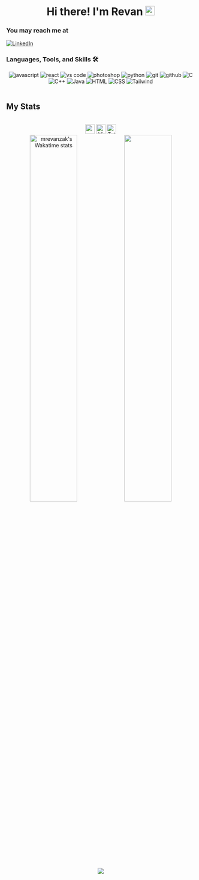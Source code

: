 <div align="center">
  <h1>Hi there! I'm Revan <img src="https://media.giphy.com/media/hvRJCLFzcasrR4ia7z/giphy.gif" width="25px"></h1>
</div>

### You may reach me at
[![LinkedIn](https://img.shields.io/badge/-LinkedIn-0077B5?style=for-the-badge&logo=linkedin)](https://www.linkedin.com/in/rev1006/)

### Languages, Tools, and Skills 🛠 ###
  <div align="center">
    <img src="https://img.shields.io/badge/JavaScript-F7DF1E?style=for-the-badge&logo=javascript&logoColor=black" alt="javascript" />
    <img src="https://img.shields.io/badge/React-61DAFB?style=for-the-badge&logo=react&logoColor=black" alt="react" />
    <img src="https://img.shields.io/badge/vs%20code-007ACC?style=for-the-badge&logo=visual%20studio%20code&logoColor=white" alt="vs code" />
    <img src="https://img.shields.io/badge/adobe%20photoshop-31A8FF?style=for-the-badge&logo=adobe%20photoshop&logoColor=white" alt="photoshop" />
    <img src="https://img.shields.io/badge/python-3776AB?style=for-the-badge&logo=python&logoColor=white" alt="python" />
    <img src="https://img.shields.io/badge/Git-F05032?style=for-the-badge&logo=git&logoColor=white" alt="git" />
    <img src="https://img.shields.io/badge/GitHub-100000?style=for-the-badge&logo=github&logoColor=white" alt="github" />
    <img src="https://img.shields.io/badge/c-%2300599C.svg?style=for-the-badge&logo=c&logoColor=white" alt="C" />
    <img src="https://img.shields.io/badge/c++-%2300599C.svg?style=for-the-badge&logo=c%2B%2B&logoColor=white" alt="C++" />
    <img src="https://img.shields.io/badge/Java-ED8B00?style=for-the-badge&logo=java&logoColor=white" alt="Java"/>
    <img src="https://img.shields.io/badge/HTML5-E34F26?style=for-the-badge&logo=html5&logoColor=white" alt="HTML" />
    <img src="https://img.shields.io/badge/CSS-239120?&style=for-the-badge&logo=css3&logoColor=white" alt ="CSS" />
    <img src="https://img.shields.io/badge/tailwindcss-%2338B2AC.svg?style=for-the-badge&logo=tailwind-css&logoColor=white" alt="Tailwind" />
  </div><br>

## My Stats
<br>
<div align="center">
<img src="https://wakatime.com/badge/user/544317a4-d0db-4f4a-8383-97af1aa51ca1.svg" height="25" /></img>
<img src="https://komarev.com/ghpvc/?username=mrevanzak&color=blue" height="25" alt="Views on Github" />
<a href="https://wakatime.com/@00f001b2-d60a-4fc5-b7e1-4f45d89420c2"><img src="https://wakatime.com/badge/user/00f001b2-d60a-4fc5-b7e1-4f45d89420c2.svg" alt="Total time coded since Jan 25 2023" height="25"/></a>
</div>

<div justify-content="center" align="center">
 <a href="https://github.com/mrevanzak/mrevanzak"><img align="center" width="50%" display="flex" src="https://github-readme-stats.vercel.app/api/wakatime?username=mrevanzak&show_icons=true&theme=dracula&layout=compact&hide_border=true&hide=Other,Others,Text,JSON&custom_title=Wakatime%20Total%20Stats%20Since%20May%202022" alt="mrevanzak's Wakatime stats" /></a><a href="https://github.com/mrevanzak/mrevanzak"><img align="center" width="50%" src="https://github-readme-stats.vercel.app/api?username=mrevanzak&theme=dracula&hide_border=true&count_private=true&hide=issues&show_icons=true" /></a>
  <a href="https://github.com/mrevanzak/mrevanzak"><img align="center" display="flex" src="https://github-readme-stats.vercel.app/api/top-langs/?username=mrevanzak&layout=compact&langs_count=10&theme=dracula)" /></a>
 </div>
